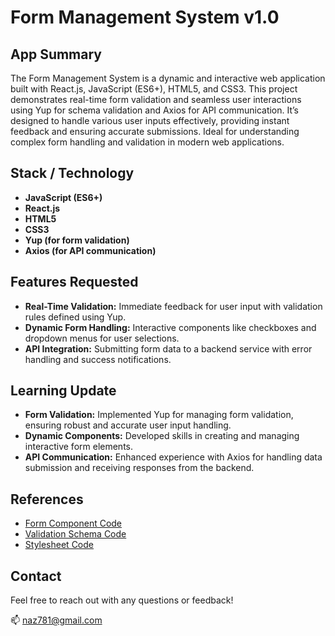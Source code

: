 
# **Form Management System v1.0**

## **App Summary**

The Form Management System is a dynamic and interactive web application built with React.js, JavaScript (ES6+), HTML5, and CSS3. This project demonstrates real-time form validation and seamless user interactions using Yup for schema validation and Axios for API communication. It’s designed to handle various user inputs effectively, providing instant feedback and ensuring accurate submissions. Ideal for understanding complex form handling and validation in modern web applications.

## **Stack / Technology**

- **JavaScript (ES6+)**
- **React.js**
- **HTML5**
- **CSS3**
- **Yup (for form validation)**
- **Axios (for API communication)**

## **Features Requested**

- **Real-Time Validation:** Immediate feedback for user input with validation rules defined using Yup.
- **Dynamic Form Handling:** Interactive components like checkboxes and dropdown menus for user selections.
- **API Integration:** Submitting form data to a backend service with error handling and success notifications.

## **Learning Update**

- **Form Validation:** Implemented Yup for managing form validation, ensuring robust and accurate user input handling.
- **Dynamic Components:** Developed skills in creating and managing interactive form elements.
- **API Communication:** Enhanced experience with Axios for handling data submission and receiving responses from the backend.

## **References**

- [Form Component Code](https://github.com/yourusername/form-management-system/blob/main/FormComponent.js)
- [Validation Schema Code](https://github.com/yourusername/form-management-system/blob/main/formSchema.js)
- [Stylesheet Code](https://github.com/yourusername/form-management-system/blob/main/styles.css)

## **Contact**

Feel free to reach out with any questions or feedback!

📫 [naz781@gmail.com](mailto:naz781@gmail.com)
